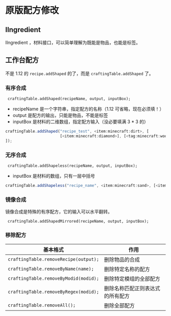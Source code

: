 # 原版配方修改

## IIngredient

IIngredient ，材料接口，可以简单理解为既能是物品，也能是标签。

## 工作台配方

不是 1.12 的 `recipe.addShaped` 的了，而是 `craftingTable.addShaped` 了。

### 有序合成

` craftingTable.addShaped(recipeName, output, inputBox);`

* recipeName 是一个字符串，指定配方的名称（1.12 可省略，现在必须填！）
* output 是配方的输出，只能是物品，不能是标签
* inputBox 是材料的二维数组，指定配方输入（没必要填满 3 * 3 的）

```javascript
craftingTable.addShaped("recipe_test", <item:minecraft:dirt>, [
                        [<item:minecraft:diamond>], [<tag:minecraft:wool>]
]);
```

### 无序合成

` craftingTable.addShapeless(recipeName, output, inputBox);`

* inputBox 是材料的数组，只有一层中括号

```javascript
craftingTable.addShapeless("recipe_name", <item:minecraft:sand>, [<item:minecraft:diamond>, <tag:minecraft:planks>]
```

### 镜像合成

镜像合成是特殊的有序配方，它的输入可以水平翻转。

` craftingTable.addShapedMirrored(recipeName, output, inputBox);`

### 移除配方

| 基本格式                             | 作用                             |
| ------------------------------------ | -------------------------------- |
| `craftingTable.removeRecipe(output);` | 删除物品的合成                   |
| `craftingTable.removeByName(name);`   | 删除特定名称的配方               |
| `craftingTable.removeByModid(modid);` | 删除特定模组的全部配方           |
| `craftingTable.removeByRegex(modid);` | 删除名称匹配正则表达式的所有配方 |
| `craftingTable.removeAll();`          | 删除全部配方                     |
